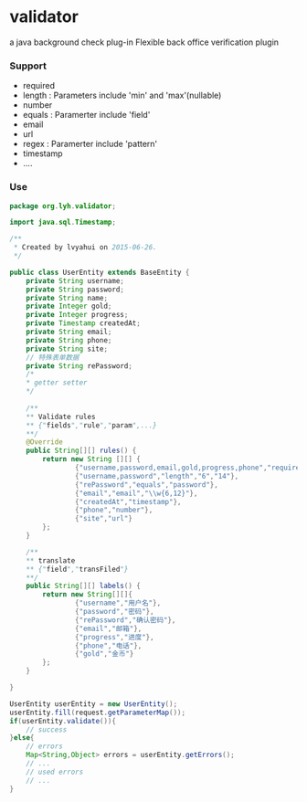 # validator
a java background check plug-in
Flexible back office verification plugin

### Support

* required 
* length : Parameters include 'min' and 'max'(nullable)
* number
* equals : Paramerter include 'field'
* email
* url
* regex  : Paramerter include 'pattern'
* timestamp
* ....
### Use
``` Java
package org.lyh.validator;

import java.sql.Timestamp;

/**
 * Created by lvyahui on 2015-06-26.
 */

public class UserEntity extends BaseEntity {
    private String username;
    private String password;
    private String name;
    private Integer gold;
    private Integer progress;
    private Timestamp createdAt;
    private String email;
    private String phone;
    private String site;
    // 特殊表单数据
    private String rePassword;
    /*
    * getter setter
    */
    
    /**
    ** Validate rules
    ** {"fields","rule","param",...}
    **/
    @Override
    public String[][] rules() {
        return new String [][] {
                {"username,password,email,gold,progress,phone","required"},
                {"username,password","length","6","14"},
                {"rePassword","equals","password"},
                {"email","email","\\w{6,12}"},
                {"createdAt","timestamp"},
                {"phone","number"},
                {"site","url"}
        };
    }

    /**
    ** translate
    ** {"field","transFiled"}
    **/
    public String[][] labels() {
        return new String[][]{
                {"username","用户名"},
                {"password","密码"},
                {"rePassword","确认密码"},
                {"email","邮箱"},
                {"progress","进度"},
                {"phone","电话"},
                {"gold","金币"}
        };
    }

}

```

``` java
UserEntity userEntity = new UserEntity();
userEntity.fill(request.getParameterMap());
if(userEntity.validate()){
    // success
}else{
    // errors
    Map<String,Object> errors = userEntity.getErrors();
    // ...
    // used errors
    // ...
}
```
